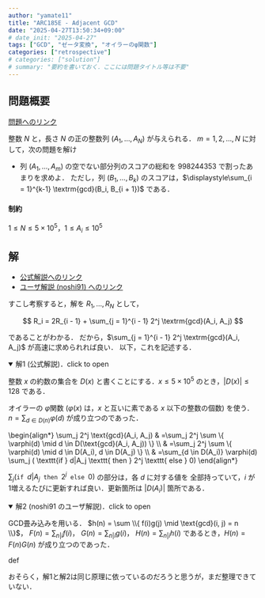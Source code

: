 ```yaml
---
author: "yamate11"
title: "ARC185E - Adjacent GCD"
date: "2025-04-27T13:50:34+09:00"
# date_init: "2025-04-27"
tags: ["GCD", "ゼータ変換", "オイラーのφ関数"]
categories: ["retrospective"]
# categories: ["solution"]
# summary: "要約を書いておく．ここには問題タイトル等は不要" 
---
```


## 問題概要

[問題へのリンク](https://atcoder.jp/contests/arc185/tasks/arc185_e)

整数 $N$ と，長さ $N$ の正の整数列 $(A_1, \ldots, A_N)$ が与えられる．
$m = 1, 2, \ldots, N$ に対して，次の問題を解け

* 列 $(A_1, \dots, A_m)$ の空でない部分列のスコアの総和を 998244353 で割ったあまりを求めよ．
  ただし，列 $(B_1, \ldots, B_k)$ のスコアは，$\displaystyle\sum_{i = 1}^{k-1} \textrm{gcd}(B_i, B_{i + 1})$ である．


#### 制約

$1\leq N \leq 5\times10^{5}$，$1 \leq A_i \leq 10^5$


## 解

* [公式解説へのリンク](https://atcoder.jp/contests/arc185/editorial/11129)
* [ユーザ解説 (noshi91) へのリンク](https://atcoder.jp/contests/arc185/editorial/11160)

すこし考察すると，解を $R_1, \ldots, R_N$ として，

$$ R_i = 2R_{i - 1} + \sum_{j = 1}^{i - 1} 2^j \textrm{gcd}(A_i, A_j) $$

であることがわかる．
だから，$\sum_{j = 1}^{i - 1} 2^j \textrm{gcd}(A_i, A_j)$ が高速に求められれば良い．
以下，これを記述する．

<div>
<details open>
<summary>解1 (公式解説)．click to open</summary>

整数 $x$ の約数の集合を $D(x)$ と書くことにする．$x \leq 5\times10^5$ のとき，$|D(x)| \leq 128$ である．

オイラーの $\varphi$関数 ($\varphi(x)$ は，$x$ と互いに素である $x$ 以下の整数の個数) を使う．
$n = \sum_{d \in D(n)} \varphi(d)$ が成り立つのであった．

\begin{align*}
\sum_j 2^j \text{gcd}(A_i, A_j) 
& =\sum_j 2^j \sum \\{ \varphi(d) \mid d \in D(\text{gcd}(A_i, A_j)) \\} \\\\
& =\sum_j 2^j \sum \\{ \varphi(d) \mid d \in D(A_i), d \in D(A_j) \\} \\\\
& =\sum_{d \in D(A_i)} \varphi(d) \sum_j ( \texttt{if } d|A_j \texttt{ then } 2^j \texttt{ else } 0)
\end{align*}

$\sum_j ( \texttt{if } d|A_j \texttt{ then } 2^j \texttt{ else } 0)$ の部分は，各 $d$ に対する値を
全部持っていて，$i$ が 1増えるたびに更新すれば良い．更新箇所は $|D(A_i)|$ 箇所である．

</details>
</div>
        
<div>

<details open>
<summary>解2 (noshi91 のユーザ解説)．click to open</summary>

GCD畳み込みを用いる．
$h(n) = \sum \\{ f(i)g(j) \mid \text{gcd}(i, j) = n \\}$，
$F(n) = \sum_{n|i} f(i)$，
$G(n) = \sum_{n|i} g(i)$，
$H(n) = \sum_{n|i} h(i)$
であるとき，$H(n) = F(n)G(n)$
が成り立つのであった．




def

</details>
</div>

おそらく，解1と解2は同じ原理に依っているのだろうと思うが，まだ整理できていない．





